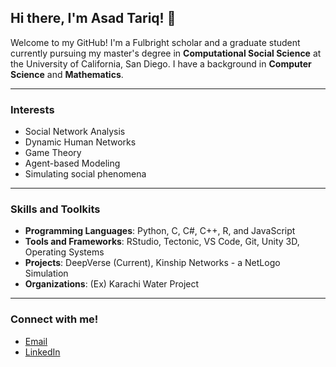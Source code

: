 ## Hi there, I'm Asad Tariq! 👋

Welcome to my GitHub! I'm a Fulbright scholar and a graduate student currently pursuing my master's degree in **Computational Social Science** at the University of California, San Diego. I have a background in **Computer Science** and **Mathematics**.

----

### Interests
- Social Network Analysis
- Dynamic Human Networks
- Game Theory
- Agent-based Modeling
- Simulating social phenomena

----

### Skills and Toolkits
- **Programming Languages**: Python, C, C#, C++, R, and JavaScript
- **Tools and Frameworks**: RStudio, Tectonic, VS Code, Git, Unity 3D, Operating Systems
- **Projects**: DeepVerse (Current), Kinship Networks - a NetLogo Simulation
- **Organizations**: (Ex) Karachi Water Project

----

### Connect with me!
- [Email](mailto:erikagarzaelorduy@gmail.com)
- [LinkedIn](https://www.linkedin.com/in/asad-tariq-1999atd/)

<!--
**Asad-Tariq/Asad-Tariq** is a ✨ _special_ ✨ repository because its `README.md` (this file) appears on your GitHub profile.

Here are some ideas to get you started:

- 🔭 I’m currently working on ...
- 🌱 I’m currently learning ...
- 👯 I’m looking to collaborate on ...
- 🤔 I’m looking for help with ...
- 💬 Ask me about ...
- 📫 How to reach me: ...
- 😄 Pronouns: ...
- ⚡ Fun fact: ...
-->
